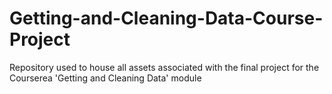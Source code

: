 # Getting-and-Cleaning-Data-Course-Project
Repository used to house all assets associated with the final project for the Courserea 'Getting and Cleaning Data' module 
